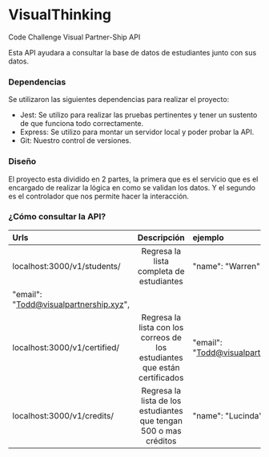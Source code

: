 # VisualThinking
Code Challenge Visual Partner-Ship API

Esta API ayudara a consultar la base de datos de estudiantes junto con sus datos.

### Dependencias

Se utilizaron las siguientes dependencias para realizar el proyecto:

- Jest: Se utilizo para realizar las pruebas pertinentes y tener un sustento de que funciona todo correctamente.
- Express: Se utilizo para montar un servidor local y poder probar la API.
- Git: Nuestro control de versiones.


### Diseño

El proyecto esta dividido en 2 partes, la primera que es el servicio que es el encargado de realizar la lógica en como se validan los datos. Y el segundo es el controlador que nos permite hacer la interacción. 

### ¿Cómo consultar la API?

|Urls| Descripción|ejemplo
|:---|:---:|:---|
|localhost:3000/v1/students/|Regresa la lista completa de estudiantes|"name": "Warren",
    "email": "Todd@visualpartnership.xyz",|
|localhost:3000/v1/certified/|Regresa la lista con los correos de los estudiantes que están certificados|"email": "Todd@visualpartnership.xyz"|
|localhost:3000/v1/credits/|Regresa la lista de los estudiantes que tengan 500 o mas créditos|"name": "Lucinda"|

